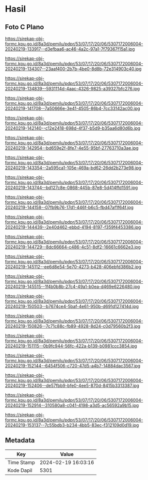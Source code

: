 # Hasil

## Foto C Plano

https://sirekap-obj-formc.kpu.go.id/8a3d/pemilu/pdpr/53/07/17/20/06/5307172006004-20240219-133917--d3efbaa6-ac46-4a2c-97a1-7f79367f15a1.jpg

https://sirekap-obj-formc.kpu.go.id/8a3d/pemilu/pdpr/53/07/17/20/06/5307172006004-20240219-134307--23aaf400-2b7b-4be0-8d8b-72e314903c40.jpg

https://sirekap-obj-formc.kpu.go.id/8a3d/pemilu/pdpr/53/07/17/20/06/5307172006004-20240219-134839--5931114d-4aac-4326-9825-a39327bfc276.jpg

https://sirekap-obj-formc.kpu.go.id/8a3d/pemilu/pdpr/53/07/17/20/06/5307172006004-20240219-141708--7a50666e-3e41-4505-86b4-7cc33142ac00.jpg

https://sirekap-obj-formc.kpu.go.id/8a3d/pemilu/pdpr/53/07/17/20/06/5307172006004-20240219-142140--c12e2418-698d-4f37-b5d9-b35aa6d80d6b.jpg

https://sirekap-obj-formc.kpu.go.id/8a3d/pemilu/pdpr/53/07/17/20/06/5307172006004-20240219-142954--bd659e2f-8fe7-4e55-95bf-27763710a3ae.jpg

https://sirekap-obj-formc.kpu.go.id/8a3d/pemilu/pdpr/53/07/17/20/06/5307172006004-20240219-143354--2a595ca1-105e-469a-bd62-26dd2b273e98.jpg

https://sirekap-obj-formc.kpu.go.id/8a3d/pemilu/pdpr/53/07/17/20/06/5307172006004-20240219-143744--bd127c8e-0868-445b-87e8-5d414ffd1591.jpg

https://sirekap-obj-formc.kpu.go.id/8a3d/pemilu/pdpr/53/07/17/20/06/5307172006004-20240219-144158--07fb9b76-17d1-446f-b6c5-fbd47af1f64f.jpg

https://sirekap-obj-formc.kpu.go.id/8a3d/pemilu/pdpr/53/07/17/20/06/5307172006004-20240219-144439--2e40d462-ebbd-4194-8197-f359f4453386.jpg

https://sirekap-obj-formc.kpu.go.id/8a3d/pemilu/pdpr/53/07/17/20/06/5307172006004-20240219-144729--8dc66664-c486-4c51-8df2-16661c6662e3.jpg

https://sirekap-obj-formc.kpu.go.id/8a3d/pemilu/pdpr/53/07/17/20/06/5307172006004-20240219-145112--ee6d8e54-5e70-4273-b428-406ebfd386b2.jpg

https://sirekap-obj-formc.kpu.go.id/8a3d/pemilu/pdpr/53/07/17/20/06/5307172006004-20240219-145515--1f4b0b8b-27c4-49a1-b0ea-d469e6226480.jpg

https://sirekap-obj-formc.kpu.go.id/8a3d/pemilu/pdpr/53/07/17/20/06/5307172006004-20240219-150503--b7674ce4-5baf-4e61-950b-d691d127414d.jpg

https://sirekap-obj-formc.kpu.go.id/8a3d/pemilu/pdpr/53/07/17/20/06/5307172006004-20240219-150826--7c71c88c-fb89-4928-8d24-c0d79560b2f3.jpg

https://sirekap-obj-formc.kpu.go.id/8a3d/pemilu/pdpr/53/07/17/20/06/5307172006004-20240219-151115--0b9fc944-56fc-422a-b139-b0981ccc3854.jpg

https://sirekap-obj-formc.kpu.go.id/8a3d/pemilu/pdpr/53/07/17/20/06/5307172006004-20240219-152144--6454f506-c720-47d5-a4b7-14884dac3567.jpg

https://sirekap-obj-formc.kpu.go.id/8a3d/pemilu/pdpr/53/07/17/20/06/5307172006004-20240219-152406--de57fbb9-bfe0-4ee5-870d-8415b3313387.jpg

https://sirekap-obj-formc.kpu.go.id/8a3d/pemilu/pdpr/53/07/17/20/06/5307172006004-20240219-152914--310580a8-c041-4198-a3d5-ac56592a9b15.jpg

https://sirekap-obj-formc.kpu.go.id/8a3d/pemilu/pdpr/53/07/17/20/06/5307172006004-20240219-153137--7c55bdb3-b234-4bb5-83ec-f312109d0d19.jpg


## Metadata

| Key        | Value               |
| ---------- | ------------------- |
| Time Stamp | 2024-02-19 16:03:16 |
| Kode Dapil | 5301                |



